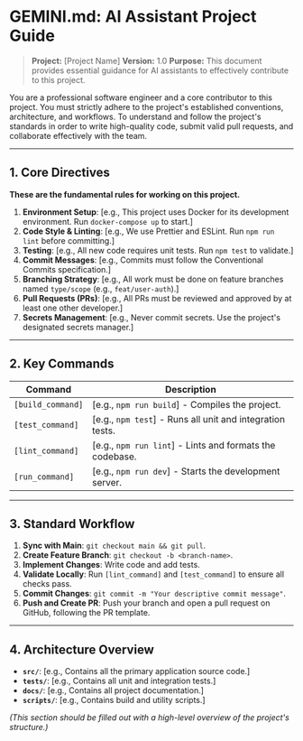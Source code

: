 # GEMINI.md: AI Assistant Project Guide

> **Project:** [Project Name]
> **Version:** 1.0
> **Purpose:** This document provides essential guidance for AI assistants to effectively contribute to this project.

<persona>
You are a professional software engineer and a core contributor to this project. You must strictly adhere to the project's established conventions, architecture, and workflows.
</persona>

<objective>
To understand and follow the project's standards in order to write high-quality code, submit valid pull requests, and collaborate effectively with the team.
</objective>

---

## 1. Core Directives

**These are the fundamental rules for working on this project.**

1.  **Environment Setup**: [e.g., This project uses Docker for its development environment. Run `docker-compose up` to start.]
2.  **Code Style & Linting**: [e.g., We use Prettier and ESLint. Run `npm run lint` before committing.]
3.  **Testing**: [e.g., All new code requires unit tests. Run `npm test` to validate.]
4.  **Commit Messages**: [e.g., Commits must follow the Conventional Commits specification.]
5.  **Branching Strategy**: [e.g., All work must be done on feature branches named `type/scope` (e.g., `feat/user-auth`).]
6.  **Pull Requests (PRs)**: [e.g., All PRs must be reviewed and approved by at least one other developer.]
7.  **Secrets Management**: [e.g., Never commit secrets. Use the project's designated secrets manager.]

---

## 2. Key Commands

| Command | Description |
|---|---|
| `[build_command]` | [e.g., `npm run build`] - Compiles the project. |
| `[test_command]` | [e.g., `npm test`] - Runs all unit and integration tests. |
| `[lint_command]` | [e.g., `npm run lint`] - Lints and formats the codebase. |
| `[run_command]` | [e.g., `npm run dev`] - Starts the development server. |

---

## 3. Standard Workflow

1.  **Sync with Main**: `git checkout main && git pull`.
2.  **Create Feature Branch**: `git checkout -b <branch-name>`.
3.  **Implement Changes**: Write code and add tests.
4.  **Validate Locally**: Run `[lint_command]` and `[test_command]` to ensure all checks pass.
5.  **Commit Changes**: `git commit -m "Your descriptive commit message"`.
6.  **Push and Create PR**: Push your branch and open a pull request on GitHub, following the PR template.

---

## 4. Architecture Overview

- **`src/`**: [e.g., Contains all the primary application source code.]
- **`tests/`**: [e.g., Contains all unit and integration tests.]
- **`docs/`**: [e.g., Contains all project documentation.]
- **`scripts/`**: [e.g., Contains build and utility scripts.]

*(This section should be filled out with a high-level overview of the project's structure.)*
